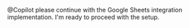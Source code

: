 @Copilot please continue with the Google Sheets integration implementation. I'm ready to proceed with the setup.